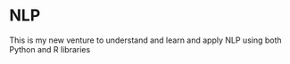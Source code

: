 # NLP
This is my new venture to understand and learn and apply NLP using both Python and R libraries
